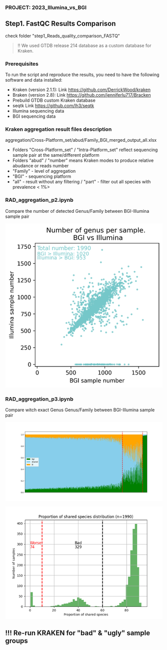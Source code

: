 ### PROJECT: 2023_Illumina_vs_BGI

## Step1. FastQC Results Comparison
check folder "step1_Reads_quality_comparison_FASTQ"

>
>!! We used GTDB release 214 database as a custom database for Kraken.
>
### Prerequisites

To run the script and reproduce the results, you need to have the following software and data installed:

- Kraken (version 2.1.1): Link https://github.com/DerrickWood/kraken
- Braken (version 2.8): Link https://github.com/jenniferlu717/Bracken
- Prebuild GTDB custom Kraken database
- seqtk Link https://github.com/lh3/seqtk
- Illumina sequencing data
- BGI sequencing data

### Kraken aggregation result files description
aggregation/Cross-Platform_set/abud/Family_BGI_merged_output_all.xlsx

- Folders "Cross-Platform_set" / "Intra-Platform_set" reflect sequencing sample pair at the same/different platform
- Folders "abud" / "number" means Kraken modes to produce relative abudance or reads number
- "Family" - level of aggregation
- "BGI" - sequencing platform
- "all" - result without any filtering / "part" - filter out all species with prevalence < 1%>

### RAD_aggregation_p2.ipynb
Compare the number of detected Genus/Family between BGI-Illumina sample pair

![alt text](results/Scatter_Genus_abud_all.png)

### RAD_aggregation_p3.ipynb
Compare witch exact Genus Genus/Family between BGI-Illumina sample pair

![alt text](results/kinga_plot.png)

![alt text](shared_species_distribution.png)

## !!! Re-run KRAKEN for "bad" & "ugly" sample groups